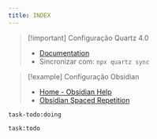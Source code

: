 ```yaml
---
title: INDEX
---
```

> [!important] Configuração Quartz 4.0
> - [Documentation](https://quartz.jzhao.xyz) 
> - Sincronizar com: `npx quartz sync`

> [!example] Configuração Obsidian
> - [Home - Obsidian Help](https://help.obsidian.md/Home)
> - [Obsidian Spaced Repetition](https://www.stephenmwangi.com/obsidian-spaced-repetition/)

```query
task-todo:doing
```

```query
task:todo
```
